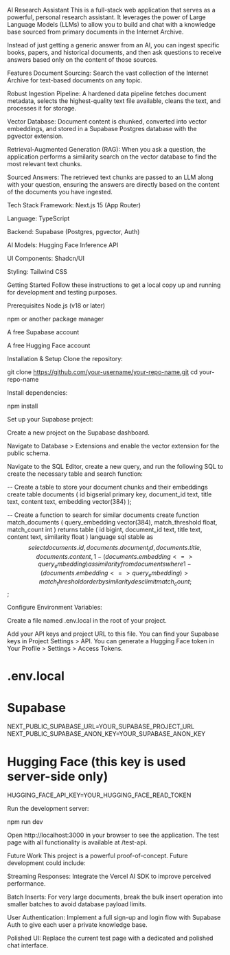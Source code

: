AI Research Assistant
This is a full-stack web application that serves as a powerful, personal research assistant. It leverages the power of Large Language Models (LLMs) to allow you to build and chat with a knowledge base sourced from primary documents in the Internet Archive.

Instead of just getting a generic answer from an AI, you can ingest specific books, papers, and historical documents, and then ask questions to receive answers based only on the content of those sources.

Features
Document Sourcing: Search the vast collection of the Internet Archive for text-based documents on any topic.

Robust Ingestion Pipeline: A hardened data pipeline fetches document metadata, selects the highest-quality text file available, cleans the text, and processes it for storage.

Vector Database: Document content is chunked, converted into vector embeddings, and stored in a Supabase Postgres database with the pgvector extension.

Retrieval-Augmented Generation (RAG): When you ask a question, the application performs a similarity search on the vector database to find the most relevant text chunks.

Sourced Answers: The retrieved text chunks are passed to an LLM along with your question, ensuring the answers are directly based on the content of the documents you have ingested.

Tech Stack
Framework: Next.js 15 (App Router)

Language: TypeScript

Backend: Supabase (Postgres, pgvector, Auth)

AI Models: Hugging Face Inference API

UI Components: Shadcn/UI

Styling: Tailwind CSS

Getting Started
Follow these instructions to get a local copy up and running for development and testing purposes.

Prerequisites
Node.js (v18 or later)

npm or another package manager

A free Supabase account

A free Hugging Face account

Installation & Setup
Clone the repository:

git clone https://github.com/your-username/your-repo-name.git
cd your-repo-name

Install dependencies:

npm install

Set up your Supabase project:

Create a new project on the Supabase dashboard.

Navigate to Database > Extensions and enable the vector extension for the public schema.

Navigate to the SQL Editor, create a new query, and run the following SQL to create the necessary table and search function:

-- Create a table to store your document chunks and their embeddings
create table documents (
  id bigserial primary key,
  document_id text,
  title text,
  content text,
  embedding vector(384)
);

-- Create a function to search for similar documents
create function match_documents (
  query_embedding vector(384),
  match_threshold float,
  match_count int
)
returns table (
  id bigint,
  document_id text,
  title text,
  content text,
  similarity float
)
language sql stable
as $$
  select
    documents.id,
    documents.document_id,
    documents.title,
    documents.content,
    1 - (documents.embedding <=> query_embedding) as similarity
  from documents
  where 1 - (documents.embedding <=> query_embedding) > match_threshold
  order by similarity desc
  limit match_count;
$$;

Configure Environment Variables:

Create a file named .env.local in the root of your project.

Add your API keys and project URL to this file. You can find your Supabase keys in Project Settings > API. You can generate a Hugging Face token in Your Profile > Settings > Access Tokens.

# .env.local

# Supabase
NEXT_PUBLIC_SUPABASE_URL=YOUR_SUPABASE_PROJECT_URL
NEXT_PUBLIC_SUPABASE_ANON_KEY=YOUR_SUPABASE_ANON_KEY

# Hugging Face (this key is used server-side only)
HUGGING_FACE_API_KEY=YOUR_HUGGING_FACE_READ_TOKEN

Run the development server:

npm run dev

Open http://localhost:3000 in your browser to see the application. The test page with all functionality is available at /test-api.

Future Work
This project is a powerful proof-of-concept. Future development could include:

Streaming Responses: Integrate the Vercel AI SDK to improve perceived performance.

Batch Inserts: For very large documents, break the bulk insert operation into smaller batches to avoid database payload limits.

User Authentication: Implement a full sign-up and login flow with Supabase Auth to give each user a private knowledge base.

Polished UI: Replace the current test page with a dedicated and polished chat interface.
